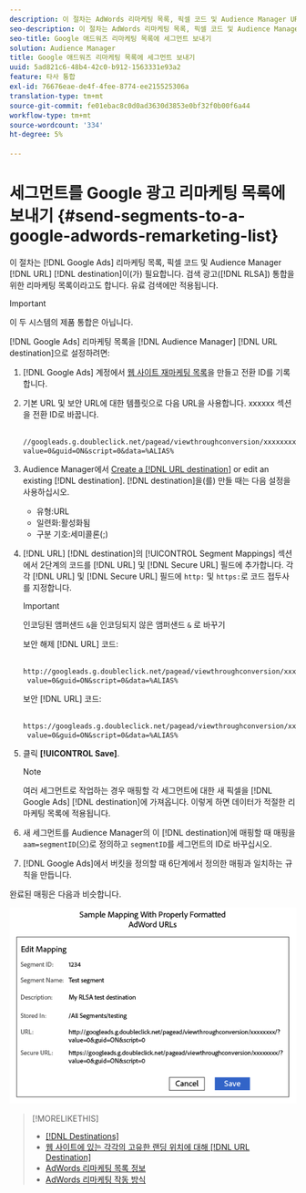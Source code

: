 ```yaml
---
description: 이 절차는 AdWords 리마케팅 목록, 픽셀 코드 및 Audience Manager URL 대상이 필요합니다. 검색 광고(RLSA) 통합을 위한 리마케팅 목록이라고도 합니다. 유료 검색에만 적용됩니다.
seo-description: 이 절차는 AdWords 리마케팅 목록, 픽셀 코드 및 Audience Manager URL 대상이 필요합니다. 검색 광고(RLSA) 통합을 위한 리마케팅 목록이라고도 합니다. 유료 검색에만 적용됩니다.
seo-title: Google 애드워즈 리마케팅 목록에 세그먼트 보내기
solution: Audience Manager
title: Google 애드워즈 리마케팅 목록에 세그먼트 보내기
uuid: 5ad821c6-48b4-42c0-b912-1563331e93a2
feature: 타사 통합
exl-id: 76676eae-de4f-4fee-8774-ee215525306a
translation-type: tm+mt
source-git-commit: fe01ebac8c0d0ad3630d3853e0bf32f0b00f6a44
workflow-type: tm+mt
source-wordcount: '334'
ht-degree: 5%

---
```


# 세그먼트를 Google 광고 리마케팅 목록에 보내기 {#send-segments-to-a-google-adwords-remarketing-list}

이 절차는 [!DNL Google Ads] 리마케팅 목록, 픽셀 코드 및 Audience Manager [!DNL URL] [!DNL destination]이(가) 필요합니다. 검색 광고([!DNL RLSA]) 통합을 위한 리마케팅 목록이라고도 합니다. 유료 검색에만 적용됩니다.

>[!IMPORTANT]
>이 두 시스템의 제품 통합은 아닙니다.

[!DNL Google Ads] 리마케팅 목록을 [!DNL Audience Manager] [!DNL URL destination]으로 설정하려면:

1. [!DNL Google Ads] 계정에서 [웹 사이트 재마케팅 목록](https://support.google.com/adwords/answer/2454064?hl=en)을 만들고 전환 ID를 기록합니다.
1. 기본 URL 및 보안 URL에 대한 템플릿으로 다음 URL을 사용합니다. xxxxxx 섹션을 전환 ID로 바꿉니다.

   ```
    //googleads.g.doubleclick.net/pagead/viewthroughconversion/xxxxxxxx/?value=0&guid=ON&script=0&data=%ALIAS%
   ```

1. Audience Manager에서 [Create a [!DNL URL destination]](../../features/destinations/create-url-destination.md) or edit an existing [!DNL destination]. [!DNL destination]을(를) 만들 때는 다음 설정을 사용하십시오.
   * 유형:URL
   * 일련화:활성화됨
   * 구분 기호:세미콜론(;)

1. [!DNL URL] [!DNL destination]의 [!UICONTROL Segment Mappings] 섹션에서 2단계의 코드를 [!DNL URL] 및 [!DNL Secure URL] 필드에 추가합니다. 각각 [!DNL URL] 및 [!DNL Secure URL] 필드에 `http:` 및 `https:`로 코드 접두사를 지정합니다.

   >[!IMPORTANT]
   >
   >인코딩된 앰퍼샌드 `&`을 인코딩되지 않은 앰퍼샌드 `&` 로 바꾸기

   보안 해제 [!DNL URL] 코드:

   ```
    http://googleads.g.doubleclick.net/pagead/viewthroughconversion/xxxxxxxx/?
    value=0&guid=ON&script=0&data=%ALIAS%
   ```

   보안 [!DNL URL] 코드:

   ```
    https://googleads.g.doubleclick.net/pagead/viewthroughconversion/xxxxxxxx/?
    value=0&guid=ON&script=0&data=%ALIAS%
   ```

1. 클릭 **[!UICONTROL Save]**.

   >[!NOTE]
   >
   >여러 세그먼트로 작업하는 경우 매핑할 각 세그먼트에 대한 새 픽셀을 [!DNL Google Ads] [!DNL destination]에 가져옵니다. 이렇게 하면 데이터가 적절한 리마케팅 목록에 적용됩니다.

1. 새 세그먼트를 Audience Manager의 이 [!DNL destination]에 매핑할 때 매핑을 `aam=segmentID`(으)로 정의하고 `segmentID`를 세그먼트의 ID로 바꾸십시오.
1. [!DNL Google Ads]에서 버킷을 정의할 때 6단계에서 정의한 매핑과 일치하는 규칙을 만듭니다.

완료된 매핑은 다음과 비슷합니다.

![](../assets/rlsa_mapping.png)

>[!MORELIKETHIS]
>
>* [[!DNL Destinations]](../../features/destinations/destinations.md)
>* [웹 사이트에 있는 각각의 고유한 랜딩 위치에 대해 [!DNL URL Destination]](../../features/destinations/create-url-destination.md)
>* [AdWords 리마케팅 목록 정보](https://support.google.com/adwords/answer/2472738)
>* [AdWords 리마케팅 작동 방식](https://support.google.com/adwords/answer/2454000)

